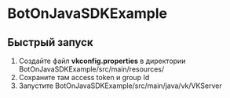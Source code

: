 # BotOnJavaSDKExample

## Быстрый запуск
1. Создайте файл **vkconfig.properties** в директории BotOnJavaSDKExample/src/main/resources/
2. Сохраните там access token и group Id
3. Запустите BotOnJavaSDKExample/src/main/java/vk/VKServer